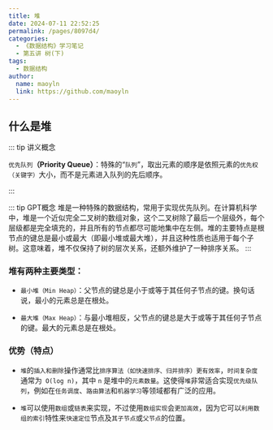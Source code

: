 ```yaml
---
title: 堆
date: 2024-07-11 22:52:25
permalink: /pages/8097d4/
categories:
  - 《数据结构》学习笔记
  - 第五讲 树(下)
tags:
  - 数据结构
author:
  name: maoyln
  link: https://github.com/maoyln
---
```


## 什么是堆

::: tip 讲义概念 

`优先队列`**（Priority Queue）**：特殊的“`队列`”，取出元素的顺序是依照元素的`优先权（关键字）`大小，而不是元素进入队列的先后顺序。

:::

::: tip GPT概念
堆是一种特殊的数据结构，常用于实现优先队列。在计算机科学中，堆是一个近似完全二叉树的数组对象，这个二叉树除了最后一个层级外，每个层级都是完全填充的，并且所有的节点都尽可能地集中在左侧。堆的主要特点是根节点的键总是最小或最大（即最小堆或最大堆），并且这种性质也适用于每个子树。这意味着，堆不仅保持了树的层次关系，还额外维护了一种排序关系。
:::

### 堆有两种主要类型：

- `最小堆（Min Heap）`：父节点的键总是小于或等于其任何子节点的键。换句话说，最小的元素总是在根处。

- `最大堆（Max Heap）`：与最小堆相反，父节点的键总是大于或等于其任何子节点的键。最大的元素总是在根处。

### 优势（特点）

- `堆`的`插入和删除`操作通常比`排序算法（如快速排序、归并排序）更有效率`，`时间复杂度`通常为` O(log n)`，其中 `n` 是堆中的`元素数量`。这使得`堆`非常适合实现`优先级队列`，例如在`任务调度`、`路由算法`和`机器学习`等领域都有广泛的应用。

- `堆`可以使用`数组`或`链表`来实现，不过使用`数组实现`会`更加高效`，因为它可以`利用数组的索引`特性来`快速定位`节点及`其子节点`或`父节点`的位置。